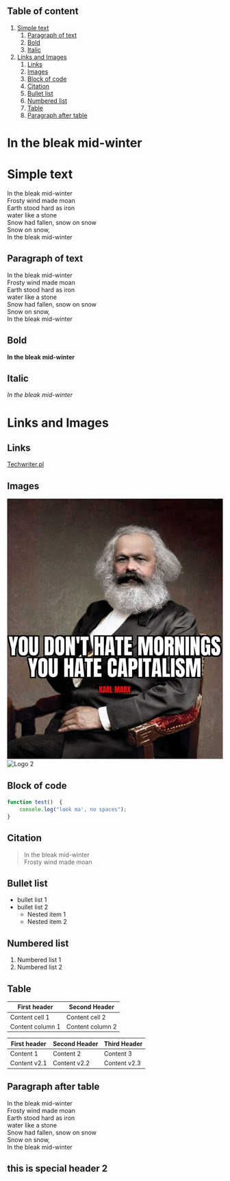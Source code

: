 ## Table of content
<!-- Here comes the TOC -->
1. [Simple text](#simple-text)
   1. [Paragraph of text](#paragraph-of-text)
   2. [Bold](#bold)
   3. [Italic](#italic)
2. [Links and Images](#links-and-images)
   1. [Links](#links)
   2. [Images](#images)
   3. [Block of code](#block-of-code)
   4. [Citation](#citation)
   5. [Bullet list](#bullet-list)
   6. [Numbered list](#numbered-list)
   7. [Table](#table)
   8. [Paragraph after table](#paragraph-after-table)

<!-- Example for title --> 
<!-- omit in toc -->
In the bleak mid-winter
= 


# Simple text
<!-- Example for normal text -->  
In the bleak mid-winter  
Frosty wind made moan  
Earth stood hard as iron  
water like a stone  
Snow had fallen, snow on snow  
Snow on snow,  
In the bleak mid-winter   
## Paragraph of text  
<!-- Example of paragraph of text --> 
In the bleak mid-winter  
Frosty wind made moan  
Earth stood hard as iron  
water like a stone  
Snow had fallen, snow on snow  
Snow on snow,  
In the bleak mid-winter  
## Bold
<!-- Example for Bold -->
**In the bleak mid-winter**  
## Italic
<!-- Example for Italic  -->
*In the bleak mid-winter*  
# Links and Images  
## Links
<!-- Example for Links -->
[Techwriter.pl](www.techwriter.pl)
<!-- Example for Images -->  
## Images
![Logo 1](Marx.jpg)    
![Logo 2](https://cdnb.artstation.com/p/assets/images/images/029/700/321/large/semrram-gonzalez-dc-logo.jpg?1598376808)
<!-- Example for linking to another file-->
  
<!-- Just text with equation -->

<!-- Example for inline code -->
  
## Block of code
<!-- A block of code -->
```javascript
function test()  {  
    console.log("look ma', no spaces");  
}  
```  
## Citation
<!-- Example for Quote -->
>In the bleak mid-winter  
>Frosty wind made moan  
## Bullet list  
<!-- Example for Bullet List -->
* bullet list 1  
* bullet list 2
  * Nested item 1
  * Nested item 2  
## Numbered list
<!-- Example for Numbered List -->
1. Numbered list 1
2. Numbered list 2  
## Table
<!-- Example for Tables -->  
| First header     | Second Header    |
| ---------------- | ---------------- |
| Content cell 1   | Content cell 2   |
| Content column 1 | Content column 2 |

| First header | Second Header | Third Header |
| ------------ | ------------- | ------------ |
| Content 1    | Content 2     | Content 3    |
| Content v2.1 | Content v2.2  | Content v2.3 |


## Paragraph after table
<!-- Paragraph after table -->
In the bleak mid-winter  
Frosty wind made moan  
Earth stood hard as iron  
water like a stone  
Snow had fallen, snow on snow  
Snow on snow,  
In the bleak mid-winter  

<!-- omit in toc -->
## this is special header 2